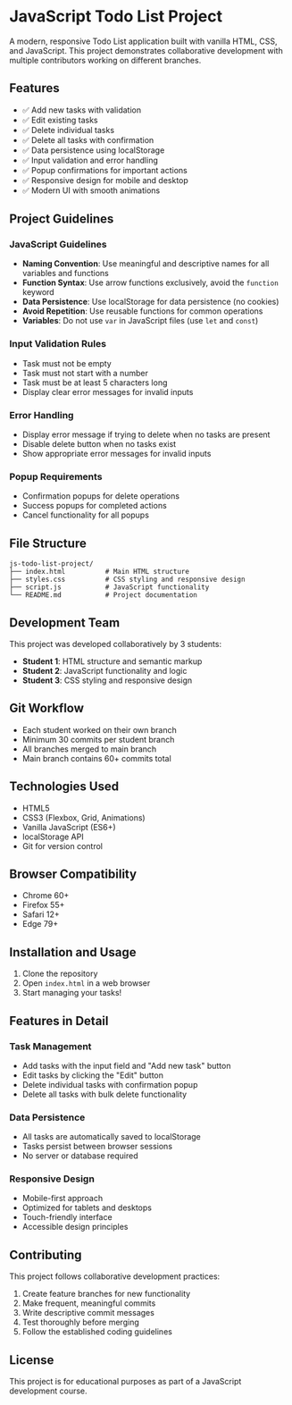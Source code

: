 # JavaScript Todo List Project

A modern, responsive Todo List application built with vanilla HTML, CSS, and JavaScript. This project demonstrates collaborative development with multiple contributors working on different branches.

## Features

- ✅ Add new tasks with validation
- ✅ Edit existing tasks
- ✅ Delete individual tasks
- ✅ Delete all tasks with confirmation
- ✅ Data persistence using localStorage
- ✅ Input validation and error handling
- ✅ Popup confirmations for important actions
- ✅ Responsive design for mobile and desktop
- ✅ Modern UI with smooth animations

## Project Guidelines

### JavaScript Guidelines
- **Naming Convention**: Use meaningful and descriptive names for all variables and functions
- **Function Syntax**: Use arrow functions exclusively, avoid the `function` keyword
- **Data Persistence**: Use localStorage for data persistence (no cookies)
- **Avoid Repetition**: Use reusable functions for common operations
- **Variables**: Do not use `var` in JavaScript files (use `let` and `const`)

### Input Validation Rules
- Task must not be empty
- Task must not start with a number
- Task must be at least 5 characters long
- Display clear error messages for invalid inputs

### Error Handling
- Display error message if trying to delete when no tasks are present
- Disable delete button when no tasks exist
- Show appropriate error messages for invalid inputs

### Popup Requirements
- Confirmation popups for delete operations
- Success popups for completed actions
- Cancel functionality for all popups

## File Structure

```
js-todo-list-project/
├── index.html          # Main HTML structure
├── styles.css          # CSS styling and responsive design
├── script.js           # JavaScript functionality
└── README.md           # Project documentation
```

## Development Team

This project was developed collaboratively by 3 students:

- **Student 1**: HTML structure and semantic markup
- **Student 2**: JavaScript functionality and logic
- **Student 3**: CSS styling and responsive design

## Git Workflow

- Each student worked on their own branch
- Minimum 30 commits per student branch
- All branches merged to main branch
- Main branch contains 60+ commits total

## Technologies Used

- HTML5
- CSS3 (Flexbox, Grid, Animations)
- Vanilla JavaScript (ES6+)
- localStorage API
- Git for version control

## Browser Compatibility

- Chrome 60+
- Firefox 55+
- Safari 12+
- Edge 79+

## Installation and Usage

1. Clone the repository
2. Open `index.html` in a web browser
3. Start managing your tasks!

## Features in Detail

### Task Management
- Add tasks with the input field and "Add new task" button
- Edit tasks by clicking the "Edit" button
- Delete individual tasks with confirmation popup
- Delete all tasks with bulk delete functionality

### Data Persistence
- All tasks are automatically saved to localStorage
- Tasks persist between browser sessions
- No server or database required

### Responsive Design
- Mobile-first approach
- Optimized for tablets and desktops
- Touch-friendly interface
- Accessible design principles

## Contributing

This project follows collaborative development practices:
1. Create feature branches for new functionality
2. Make frequent, meaningful commits
3. Write descriptive commit messages
4. Test thoroughly before merging
5. Follow the established coding guidelines

## License

This project is for educational purposes as part of a JavaScript development course.

